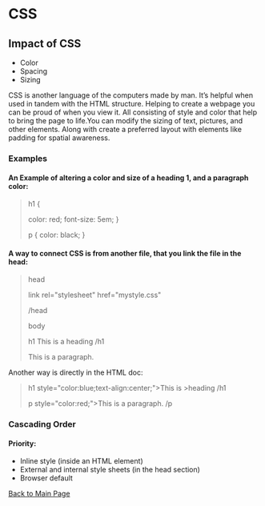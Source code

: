 # CSS

## Impact of CSS

- Color
- Spacing
- Sizing

CSS is another language of the computers made by man. It’s helpful when used in tandem with the HTML structure. Helping to create a webpage you can be proud of when you view it. All consisting of style and color that help to bring the page to life.You can modify the sizing of text, pictures, and other elements. Along with create a preferred layout with elements like padding for spatial awareness. 

### Examples

#### An Example of altering a color and size of a heading 1, and a paragraph color:

>h1 {
> 
> color: red;
>  font-size: 5em;
>}
>
>
>p {
>  color: black;
>}

#### A way to connect CSS is from another file, that you link the file in the head:

> head
>
> link rel="stylesheet" href="mystyle.css"
>
> /head
>
> body
>
> h1 This is a heading /h1
>
> This is a paragraph.

Another way is directly in the HTML doc:

> h1 style="color:blue;text-align:center;">This is >heading /h1
>
>p style="color:red;">This is a paragraph. /p

### Cascading Order
 
#### Priority:

- Inline style (inside an HTML element)
- External and internal style sheets (in the head section)
- Browser default

[Back to Main Page](https://codrcam.github.io/reading-note/)
